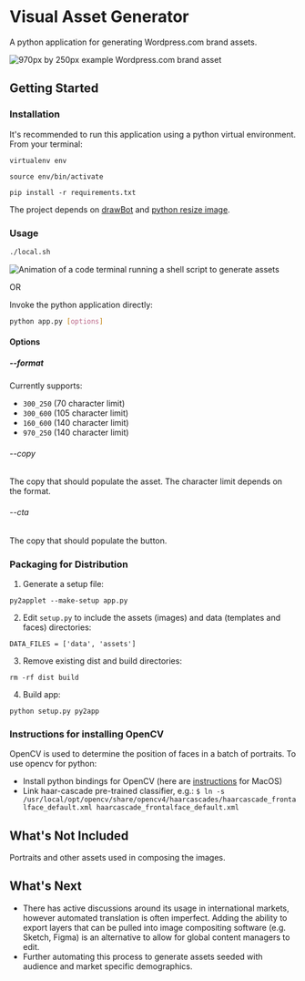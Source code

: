 # Visual Asset Generator

A python application for generating Wordpress.com brand assets. 

![970px by 250px example Wordpress.com brand asset](https://github.com/Automattic/visual-asset-generator/tree/master/samples/970_250-0.6-915095246_a.png@1x.png "970 x 250 brand asset")

## Getting Started

### Installation
It's recommended to run this application using a python virtual environment. From your terminal: 

`virtualenv env`

`source env/bin/activate`

`pip install -r requirements.txt`

The project depends on [drawBot](https://drawbot.com) and [python resize image](https://github.com/charlesthk/python-resize-image).

### Usage

```Bash
./local.sh
```

![Animation of a code terminal running a shell script to generate assets](https://github.com/Automattic/visual-asset-generator/tree/master/samples/inputs.gif "Command line asset generator")

OR 

Invoke the python application directly:

```Bash
python app.py [options]
```

#### Options

##### --format

Currently supports: 
- `300_250` (70 character limit)
- `300_600` (105 character limit)
- `160_600` (140 character limit)
- `970_250` (140 character limit)

###### --copy 

The copy that should populate the asset. The character limit depends on the format.

###### --cta 

The copy that should populate the button.

### Packaging for Distribution

1. Generate a setup file:

  `py2applet --make-setup app.py`

2. Edit `setup.py` to include the assets (images) and data (templates and faces) directories:

`DATA_FILES = ['data', 'assets']`

3. Remove existing dist and build directories:

`rm -rf dist build`

4. Build app:

`python setup.py py2app`

### Instructions for installing OpenCV

OpenCV is used to determine the position of faces in a batch of portraits. To use opencv for python:

- Install python bindings for OpenCV (here are [instructions](https://medium.com/@nuwanprabhath/installing-opencv-in-macos-high-sierra-for-python-3-89c79f0a246a) for MacOS)
- Link haar-cascade pre-trained classifier, e.g.:
    `$ ln -s /usr/local/opt/opencv/share/opencv4/haarcascades/haarcascade_frontalface_default.xml haarcascade_frontalface_default.xml`
    
## What's Not Included

Portraits and other assets used in composing the images.

## What's Next
- There has active discussions around its usage in international markets, however automated translation is often imperfect. Adding the ability to export layers that can be pulled into image compositing software (e.g. Sketch, Figma) is an alternative to allow for global content managers to edit.
- Further automating this process to generate assets seeded with audience and market specific demographics.
